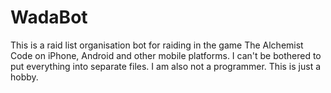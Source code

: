 # WadaBot
This is a raid list organisation bot for raiding in the game The Alchemist Code on iPhone, Android and other mobile platforms. 
I can't be bothered to put everything into separate files.
I am also not a programmer. This is just a hobby.
